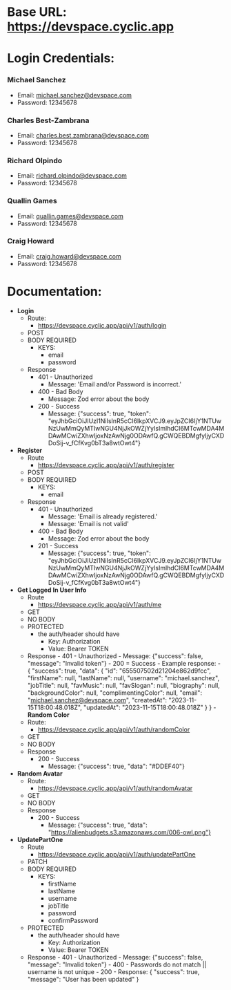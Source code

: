 # Base URL: https://devspace.cyclic.app

# Login Credentials:

### Michael Sanchez

- Email: michael.sanchez@devspace.com
- Password: 12345678

### Charles Best-Zambrana

- Email: charles.best.zambrana@devspace.com
- Password: 12345678

### Richard Olpindo

- Email: richard.olpindo@devspace.com
- Password: 12345678

### Quallin Games

- Email: quallin.games@devspace.com
- Password: 12345678

### Craig Howard

- Email: craig.howard@devspace.com
- Password: 12345678

# Documentation:

- **Login**
  - Route:
    - https://devspace.cyclic.app/api/v1/auth/login
  - POST
  - BODY REQUIRED
    - KEYS:
      - email
      - password
  - Response
    - 401 - Unauthorized
      - Message: 'Email and/or Password is incorrect.'
    - 400 - Bad Body
      - Message: Zod error about the body
    - 200 - Success
      - Message: {"success": true, "token": "eyJhbGciOiJIUzI1NiIsInR5cCI6IkpXVCJ9.eyJpZCI6IjY1NTUwNzUwMmQyMTIwNGU4NjJkOWZjYyIsImlhdCI6MTcwMDA4MDAwMCwiZXhwIjoxNzAwNjg0ODAwfQ.gCWQEBDMgfyIjyCXDDoSij-v_fCfKvg0bT3a8wtOwt4"}
- **Register**
  - Route
    - https://devspace.cyclic.app/api/v1/auth/register
  - POST
  - BODY REQUIRED
    - KEYS:
      - email
  - Response
    - 401 - Unauthorized
      - Message: 'Email is already registered.'
      - Message: 'Email is not valid'
    - 400 - Bad Body
      - Message: Zod error about the body
    - 201 - Success
      - Message: {"success": true, "token": "eyJhbGciOiJIUzI1NiIsInR5cCI6IkpXVCJ9.eyJpZCI6IjY1NTUwNzUwMmQyMTIwNGU4NjJkOWZjYyIsImlhdCI6MTcwMDA4MDAwMCwiZXhwIjoxNzAwNjg0ODAwfQ.gCWQEBDMgfyIjyCXDDoSij-v_fCfKvg0bT3a8wtOwt4"}
- **Get Logged In User Info**
  - Route
    - https://devspace.cyclic.app/api/v1/auth/me
  - GET
  - NO BODY
  - PROTECTED
    - the auth/header should have
      - Key: Authorization
      - Value: Bearer TOKEN
  - Response - 401 - Unauthorized - Message: {"success": false, "message": "Invalid token"} - 200 = Success - Example response: - {
    "success": true,
    "data": {
    "id": "655507502d21204e862d9fcc",
    "firstName": null,
    "lastName": null,
    "username": "michael.sanchez",
    "jobTitle": null,
    "favMusic": null,
    "favSlogan": null,
    "biography": null,
    "backgroundColor": null,
    "complimentingColor": null,
    "email": "michael.sanchez@devspace.com",
    "createdAt": "2023-11-15T18:00:48.018Z",
    "updatedAt": "2023-11-15T18:00:48.018Z"
    }
    } -**Random Color**
  - Route:
    - https://devspace.cyclic.app/api/v1/auth/randomColor
  - GET
  - NO BODY
  - Response
    - 200 - Success
      - Message: {"success": true, "data": "#DDEF40"}
- **Random Avatar**
  - Route:
    - https://devspace.cyclic.app/api/v1/auth/randomAvatar
  - GET
  - NO BODY
  - Response
    - 200 - Success
      - Message: {"success": true, "data": "https://alienbudgets.s3.amazonaws.com/006-owl.png"}
- **UpdatePartOne**
  - Route
    - https://devspace.cyclic.app/api/v1/auth/updatePartOne
  - PATCH
  - BODY REQUIRED
    - KEYS:
      - firstName
      - lastName
      - username
      - jobTitle
      - password
      - confirmPassword
  - PROTECTED
    - the auth/header should have
      - Key: Authorization
      - Value: Bearer TOKEN
  - Response - 401 - Unauthorized - Message: {"success": false, "message": "Invalid token"} - 400 - Passwords do not match || username is not unique - 200 - Response: {
    "success": true,
    "message": "User has been updated"
    }
